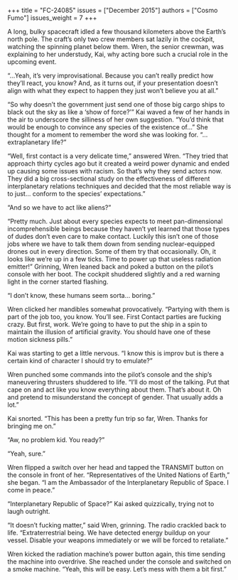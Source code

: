 +++
title = "FC-24085"
issues = ["December 2015"]
authors = ["Cosmo Fumo"]
issues_weight = 7
+++

A long, bulky spacecraft idled a few thousand kilometers above the Earth’s north pole. The craft’s only two crew members sat lazily in the cockpit, watching the spinning planet below them. Wren, the senior crewman, was explaining to her understudy, Kai, why acting bore such a crucial role in the upcoming event.

“…Yeah, it’s very improvisational. Because you can’t really predict how they’ll react, you know? And, as it turns out, if your presentation doesn’t align with what they expect to happen they just won’t believe you at all.”

“So why doesn’t the government just send one of those big cargo ships to black out the sky as like a ‘show of force?’” Kai waved a few of her hands in the air to underscore the silliness of her own suggestion. “You’d think that would be enough to convince any species of the existence of…” She thought for a moment to remember the word she was looking for. “…extraplanetary life?”

“Well, first contact is a very delicate time,” answered Wren. “They tried that approach thirty cycles ago but it created a weird power dynamic and ended up causing some issues with racism. So that’s why they send actors now. They did a big cross-sectional study on the effectiveness of different interplanetary relations techniques and decided that the most reliable way is to just… conform to the species’ expectations.”

“And so we have to act like aliens?”

“Pretty much. Just about every species expects to meet pan-dimensional incomprehensible beings because they haven’t yet learned that those types of dudes don’t even care to make contact. Luckily this isn’t one of those jobs where we have to talk them down from sending nuclear-equipped drones out in every direction. Some of them try that occasionally. Oh, it looks like we’re up in a few ticks. Time to power up that useless radiation emitter!” Grinning, Wren leaned back and poked a button on the pilot’s console with her boot. The cockpit shuddered slightly and a red warning light in the corner started flashing.

“I don’t know, these humans seem sorta… boring.”

Wren clicked her mandibles somewhat provocatively. “Partying with them is part of the job too, you know. You’ll see. First Contact parties are fucking crazy. But first, work. We’re going to have to put the ship in a spin to maintain the illusion of artificial gravity. You should have one of these motion sickness pills.”

Kai was starting to get a little nervous. “I know this is improv but is there a certain kind of character I should try to emulate?”

Wren punched some commands into the pilot’s console and the ship’s maneuvering thrusters shuddered to life. “I’ll do most of the talking. Put that cape on and act like you know everything about them. That’s about it. Oh and pretend to misunderstand the concept of gender. That usually adds a lot.”

Kai snorted. “This has been a pretty fun trip so far, Wren. Thanks for bringing me on.”

“Aw, no problem kid. You ready?”

“Yeah, sure.”

Wren flipped a switch over her head and tapped the TRANSMIT button on the console in front of her. “Representatives of the United Nations of Earth,” she began. “I am the Ambassador of the Interplanetary Republic of Space. I come in peace.”

“Interplanetary Republic of Space?” Kai asked quizzically, trying not to laugh outright.

“It doesn’t fucking matter,” said Wren, grinning. The radio crackled back to life. “Extraterrestrial being. We have detected energy buildup on your vessel. Disable your weapons immediately or we will be forced to retaliate.”

Wren kicked the radiation machine’s power button again, this time sending the machine into overdrive. She reached under the console and switched on a smoke machine. “Yeah, this will be easy. Let’s mess with them a bit first.”
